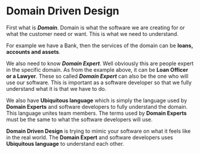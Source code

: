 # Domain Driven Design

First what is _**Domain**_. Domain is what the software we are creating for or what the customer need or want. This is what we need to understand.

For example we have a Bank, then the services of the domain can be **loans, accounts and assets**.

We also need to know _**Domain Expert**_. Well obviously this are people expert in the specific domain. As from the example above, it can be **Loan Officer or a Lawyer**.
These so called _**Domain Expert**_ can also be the one who will use our software. This is important as a software developer so that we fully understand what it is that we have to do.

We also have **Ubiquitous language** which is simply the language used by **Domain Experts** and software developers to fully understand the domain. This language unites team members.
The terms used by **Domain Experts** must be the same to what the software developers will use.

**Domain Driven Design** is trying to mimic your software on what it feels like in the real world. The **Domain Expert** and software developers uses **Ubiquitous language** to understand each other.


 
